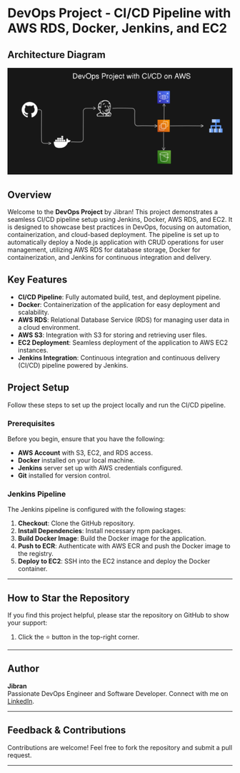 # DevOps Project - CI/CD Pipeline with AWS RDS, Docker, Jenkins, and EC2

## Architecture Diagram

![3-Tier Application Deployment Diagram](./image.png)
## Overview

Welcome to the **DevOps Project** by Jibran! This project demonstrates a seamless CI/CD pipeline setup using Jenkins, Docker, AWS RDS, and EC2. It is designed to showcase best practices in DevOps, focusing on automation, containerization, and cloud-based deployment. The pipeline is set up to automatically deploy a Node.js application with CRUD operations for user management, utilizing AWS RDS for database storage, Docker for containerization, and Jenkins for continuous integration and delivery.

## Key Features

- **CI/CD Pipeline**: Fully automated build, test, and deployment pipeline.
- **Docker**: Containerization of the application for easy deployment and scalability.
- **AWS RDS**: Relational Database Service (RDS) for managing user data in a cloud environment.
- **AWS S3**: Integration with S3 for storing and retrieving user files.
- **EC2 Deployment**: Seamless deployment of the application to AWS EC2 instances.
- **Jenkins Integration**: Continuous integration and continuous delivery (CI/CD) pipeline powered by Jenkins.
  
## Project Setup

Follow these steps to set up the project locally and run the CI/CD pipeline.

### Prerequisites

Before you begin, ensure that you have the following:

- **AWS Account** with S3, EC2, and RDS access.
- **Docker** installed on your local machine.
- **Jenkins** server set up with AWS credentials configured.
- **Git** installed for version control.
 
### Jenkins Pipeline

The Jenkins pipeline is configured with the following stages:

1. **Checkout**: Clone the GitHub repository.
2. **Install Dependencies**: Install necessary npm packages.
3. **Build Docker Image**: Build the Docker image for the application.
4. **Push to ECR**: Authenticate with AWS ECR and push the Docker image to the registry.
5. **Deploy to EC2**: SSH into the EC2 instance and deploy the Docker container.


---

## How to Star the Repository
If you find this project helpful, please star the repository on GitHub to show your support:
1. Click the ⭐ button in the top-right corner.

---

## Author
**Jibran**  
Passionate DevOps Engineer and Software Developer.
Connect with me on [LinkedIn](https://www.linkedin.com/in/muhammad-jibran220/).


---
 

## Feedback & Contributions
Contributions are welcome! Feel free to fork the repository and submit a pull request.

---
 

 

